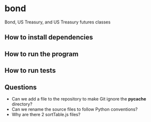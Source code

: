 # bond

Bond, US Treasury, and US Treasury futures classes

## How to install dependencies

## How to run the program

## How to run tests

## Questions

- Can we add a file to the repository to make Git ignore the __pycache__ directory?
- Can we rename the source files to follow Python conventions?
- Why are there 2 sortTable.js files?

